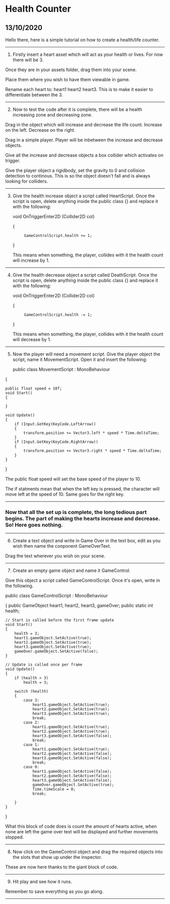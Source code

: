# Health Counter

## 13/10/2020

Hello there, here is a simple tutorial on how to create a health/life counter.

---

1. Firstly insert a heart asset which will act as your health or lives. For now there will be 3.

Once they are in your assets folder, drag them into your scene.

Place them where you wish to have them viewable in game.

Rename each heart to: heart1 heart2 heart3. This is to make it easier to differentiate between the 3.

---

2. Now to test the code after it is complete, there will be a health increasing zone and decreasing zone.

Drag in the object which will increase and decrease the life count. Increase on the left. Decrease on the right.

Drag in a simple player. Player will be inbetween the increase and decrease objects.

Give all the increase and decrease objects a box collider which activates on trigger.

Give the player object a rigidbody, set the gravity to 0 and collision detection to continous. This is so the object doesn't fall and is always looking for colliders.

---

3. Give the health increase object a script called HeartScript. Once the script is open, delete anything inside the public class {} and replace it with the following:
     
     void OnTriggerEnter2D (Collider2D col)
     
    {
    
            GameControlScript.health += 1;
            
    }
    
    
    This means when something, the player, collides with it the health count will increase by 1.
    
---
    
4. Give the health decrease object a script called DeathScript. Once the script is open, delete anything inside the public class {} and replace it with the following:
     
     void OnTriggerEnter2D (Collider2D col)
     
    {
    
            GameControlScript.health -= 1;
            
    }    
    
    
    This means when something, the player, collides with it the health count will decrease by 1.
    
---
    
5. Now the player will need a movement script. Give the player object the script, name it MovementScript. Open it and insert the following:
    
    public class MovementScript : MonoBehaviour

{

    public float speed = 10f;
    void Start()
    {
        
    }

    void Update()
    {
        if (Input.GetKey(KeyCode.LeftArrow))
        {
            transform.position += Vector3.left * speed * Time.deltaTime;
        }
        if (Input.GetKey(KeyCode.RightArrow))
        {
            transform.position += Vector3.right * speed * Time.deltaTime;
        }
    }
}

The public float speed will set the base speed of the player to 10.

The if statments mean that when the left key is pressed, the character will move left at the speed of 10. Same goes for the right key.

---

### Now that all the set up is complete, the long tedious part begins. The part of making the hearts increase and decrease. So! Here goes nothing.

---

6. Create a text object and write in Game Over in the text box, edit as you wish then name the conponent GameOverText.

Drag the text wherever you wish on your scene.

---

7. Create an empty game object and name it GameControl.

Give this object a script called GameControlScript. Once it's open, write in the following.

public class GameControlScript : MonoBehaviour

{
    public GameObject heart1, heart2, heart3, gameOver;
    public static int health;

    // Start is called before the first frame update
    void Start()
    {
        health = 3;
        heart1.gameObject.SetActive(true);
        heart2.gameObject.SetActive(true);
        heart3.gameObject.SetActive(true);
        gameOver.gameObject.SetActive(false);
    }

    // Update is called once per frame
    void Update()
    {
        if (health > 3)
            health = 3;

        switch (health)
        {
            case 3:
                heart1.gameObject.SetActive(true);
                heart2.gameObject.SetActive(true);
                heart3.gameObject.SetActive(true);
                break;
            case 2:
                heart1.gameObject.SetActive(true);
                heart2.gameObject.SetActive(true);
                heart3.gameObject.SetActive(false);
                break;
            case 1:
                heart1.gameObject.SetActive(true);
                heart2.gameObject.SetActive(false);
                heart3.gameObject.SetActive(false);
                break;
            case 0:
                heart1.gameObject.SetActive(false);
                heart2.gameObject.SetActive(false);
                heart3.gameObject.SetActive(false);
                gameOver.gameObject.SetActive(true);
                Time.timeScale = 0;
                break;
                
        }
    }
}

What this block of code does is count the amount of hearts active, when none are left the game over text will be displayed and further movements stopped.

---

8. Now click on the GameControl object and drag the required objects into the slots that show up under the inspector.

These are now here thanks to the giant block of code.

---

9. Hit play and see how it runs.

Remember to save everything as you go along.

---








